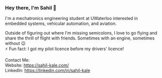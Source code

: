 ### Hey there, I'm Sahil 👋

I'm a mechatronics engineering student at UWaterloo interested in embedded systems, vehicular automation, and aviation.

Outside of figuring out where I'm missing semicolons, I love to go flying and share the thrill of flight with friends. Sometimes with an engine, sometimes without 😉<br/>
⚡ Fun fact: I got my pilot licence before my drivers' licence!

Contact Me:<br/> 
Website: https://sahil-kale.com/<br/> 
LinkedIn: https://linkedin.com/in/sahil-kale
